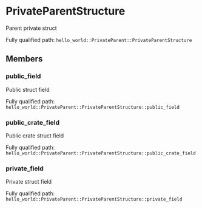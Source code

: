 # PrivateParentStructure

Parent private struct


Fully qualified path: `hello_world::PrivateParent::PrivateParentStructure`

## Members

### public_field

Public struct field

Fully qualified path: `hello_world::PrivateParent::PrivateParentStructure::public_field`


### public_crate_field

Public crate struct field

Fully qualified path: `hello_world::PrivateParent::PrivateParentStructure::public_crate_field`


### private_field

Private struct field

Fully qualified path: `hello_world::PrivateParent::PrivateParentStructure::private_field`


